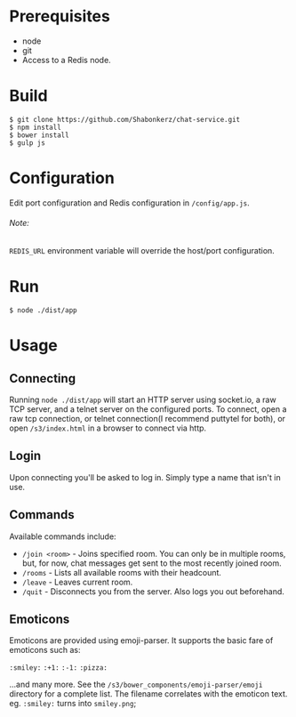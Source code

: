 # Prerequisites

- node
- git
- Access to a Redis node.

# Build

```
$ git clone https://github.com/Shabonkerz/chat-service.git
$ npm install
$ bower install
$ gulp js
```

# Configuration

Edit port configuration and Redis configuration in `/config/app.js`.

###### Note:

`REDIS_URL` environment variable will override the host/port configuration.

# Run

```
$ node ./dist/app
```


# Usage
## Connecting
Running `node ./dist/app` will start an HTTP server using socket.io, a raw TCP server, and a telnet server on the configured ports. To connect, open a raw tcp connection, or telnet connection(I recommend puttytel for both), or open `/s3/index.html` in a browser to connect via http.

## Login
Upon connecting you'll be asked to log in. Simply type a name that isn't in use.

## Commands
Available commands include:

- `/join <room>` - Joins specified room. You can only be in multiple rooms, but, for now, chat messages get sent to the most recently joined room.
- `/rooms` - Lists all available rooms with their headcount.
- `/leave` - Leaves current room.
- `/quit` - Disconnects you from the server. Also logs you out beforehand.

## Emoticons
Emoticons are provided using emoji-parser. It supports the basic fare of emoticons such as:

`:smiley:`
`:+1:`
`:-1:`
`:pizza:`

...and many more. See the `/s3/bower_components/emoji-parser/emoji` directory for a complete list. The filename correlates with the emoticon text. eg. `:smiley:` turns into `smiley.png`;
